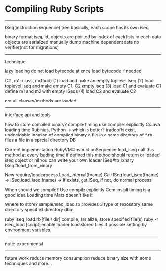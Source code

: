 # Compiling Ruby Scripts


---

ISeq(instruction sequence) tree
basically, each scope has its own iseq

binary format
iseq, id, objects are pointed by index of each lists in each data
objects are serialized manually
dump machine dependent data
no verifier(not for migrations)

----

technique

lazy loading
do not load bytecode at once
load bytecode if needed

(C1, m1: class, method)
(1) load and make an empty toplevel iseq
(2) load toplevel iseq and make empty C1, C2 empty iseq
(3) load C1 and evaluate C1 define m1 and m2 with empty ISeqs
(4) load C2 and evaluate C2

not all classes/methods are loaded

----

interface api and tools

how to store compiled binary?
compile timing
  use compiler explicitly
    C/Java
  loading time
    Rubinius, Python
  -> which is better? tradeoffs exist, undecidable
location of compiled binary
  a file in a same directory of *.rb files
  a file in a special directory
  DB

Current implementation
RubyVM::InstructionSequence.load_iseq
  call this method at every loading time if defined
  this method should return or loaded iseq object or nil
  you can write your own loader
ISeq#to_binary
ISeq#load_from_binary

New require/load process
Load_internal(fname)
Call ISeq.load_iseq(fname) -> ISeq.load_iseq(fname) -> If exists, get ISeq, if not, do normal process

When should we compile?
  Use compile explicitly
    Gem install timing is a good idea
  Loading time
    Matz doesn't like it

Where to store?
  sample/iseq_load.rb provides 3 type of repository
    same directory
    specified directory
    dbm

ruby iseq_load.rb [file / dir]
  compile, serialize, store specified file(s)
ruby -r iseq_load [script]
  enable loader
  load stored files if possible
setting by environment variables


---

note: experimental

---

future work
reduce memory consumption
reduce binary size with some techniques
and more...
